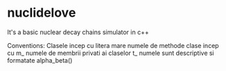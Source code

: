 # nuclidelove
It's a basic nuclear decay chains simulator in c++


Conventions:
Clasele incep cu litera mare
numele de methode clase incep cu m_
numele de membrii privati ai claselor t_
numele sunt descriptive si formatate alpha_beta()
